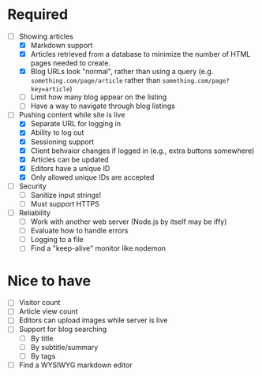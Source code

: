 # Required
- [ ] Showing articles
	- [x] Markdown support
	- [x] Articles retrieved from a database to minimize the number of HTML pages needed to create.
	- [x] Blog URLs look "normal", rather than using a query (e.g. ```something.com/page/article``` rather than  ```something.com/page?key=article```)
	- [ ] Limit how many blog appear on the listing
	- [ ] Have a way to navigate through blog listings
- [ ] Pushing content while site is live
	- [x] Separate URL for logging in
	- [x] Ability to log out
	- [x] Sessioning support
	- [x] Client behvaior changes if logged in (e.g., extra buttons somewhere)
	- [x] Articles can be updated
	- [X] Editors have a unique ID
	- [X] Only allowed unique IDs are accepted
- [ ] Security
	- [ ] Sanitize input strings!
	- [ ] Must support HTTPS
- [ ] Reliability
	- [ ] Work with another web server (Node.js by itself may be iffy)
	- [ ] Evaluate how to handle errors
	- [ ] Logging to a file
	- [ ] Find a "keep-alive" monitor like nodemon

# Nice to have
- [ ] Visitor count
- [ ] Article view count
- [ ] Editors can upload images while server is live
- [ ] Support for blog searching
	- [ ] By title
	- [ ] By subtitle/summary
	- [ ] By tags
- [ ] Find a WYSIWYG markdown editor
